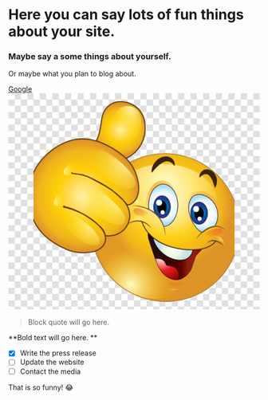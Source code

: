 # Here you can say lots of fun things about your site.

### Maybe say a some things about yourself.

Or maybe what you plan to blog about.

[Google](https://www.google.com)
![smiley_face](/images/myimage.png)

> Block quote will go here.

**Bold text will go here. **

- [x] Write the press release
- [ ] Update the website
- [ ] Contact the media

That is so funny! :joy:
